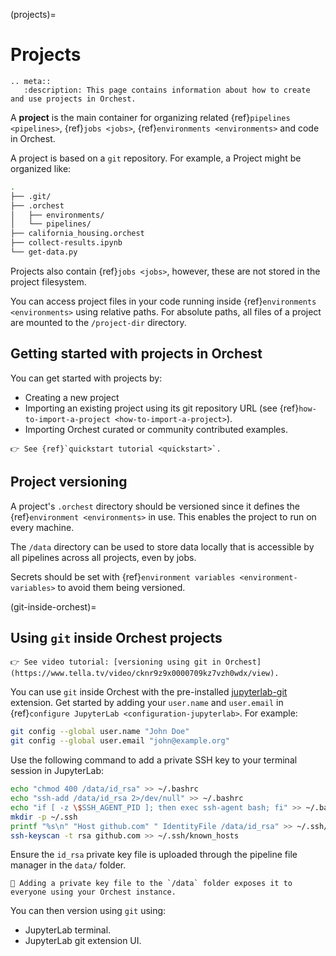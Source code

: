 (projects)=

# Projects

```{eval-rst}
.. meta::
   :description: This page contains information about how to create and use projects in Orchest.
```

A **project** is the main container for organizing related {ref}`pipelines <pipelines>`, {ref}`jobs <jobs>`, {ref}`environments <environments>` and code in Orchest.

A project is based on a `git` repository. For example, a Project might be organized like:

```sh
.
├── .git/
├── .orchest
│   ├── environments/
│   └── pipelines/
├── california_housing.orchest
├── collect-results.ipynb
└── get-data.py
```

Projects also contain {ref}`jobs <jobs>`, however, these are not stored in the project filesystem.

You can access project files in your code running inside {ref}`environments <environments>` using relative paths.
For absolute paths, all files of a project are mounted to the `/project-dir` directory.

## Getting started with projects in Orchest

You can get started with projects by:

- Creating a new project
- Importing an existing project using its git repository URL (see {ref}`how-to-import-a-project <how-to-import-a-project>`).
- Importing Orchest curated or community contributed examples.

```{tip}
👉 See {ref}`quickstart tutorial <quickstart>`.
```

## Project versioning

A project's `.orchest` directory should be versioned since it defines the {ref}`environment <environments>` in use. This enables the project to run on every machine.

The `/data` directory can be used to store data locally that is accessible by all pipelines across all projects, even by jobs.

Secrets should be set with {ref}`environment variables <environment-variables>` to avoid them being versioned.

(git-inside-orchest)=

## Using `git` inside Orchest projects

```{tip}
👉 See video tutorial: [versioning using git in Orchest](https://www.tella.tv/video/cknr9z9x0000709kz7vzh0wdx/view).
```

You can use `git` inside Orchest with the pre-installed [jupyterlab-git](https://github.com/jupyterlab/jupyterlab-git) extension.
Get started by adding your `user.name` and `user.email` in {ref}`configure JupyterLab <configuration-jupyterlab>`. For example:

```sh
git config --global user.name "John Doe"
git config --global user.email "john@example.org"
```

Use the following command to add a private SSH key to your terminal session in JupyterLab:

```sh
echo "chmod 400 /data/id_rsa" >> ~/.bashrc
echo "ssh-add /data/id_rsa 2>/dev/null" >> ~/.bashrc
echo "if [ -z \$SSH_AGENT_PID ]; then exec ssh-agent bash; fi" >> ~/.bashrc
mkdir -p ~/.ssh
printf "%s\n" "Host github.com" " IdentityFile /data/id_rsa" >> ~/.ssh/config
ssh-keyscan -t rsa github.com >> ~/.ssh/known_hosts
```

Ensure the `id_rsa` private key file is uploaded through the pipeline file manager in the `data/` folder.

```{warning}
🚨 Adding a private key file to the `/data` folder exposes it to everyone using your Orchest instance.
```

You can then version using `git` using:

- JupyterLab terminal.
- JupyterLab git extension UI.
